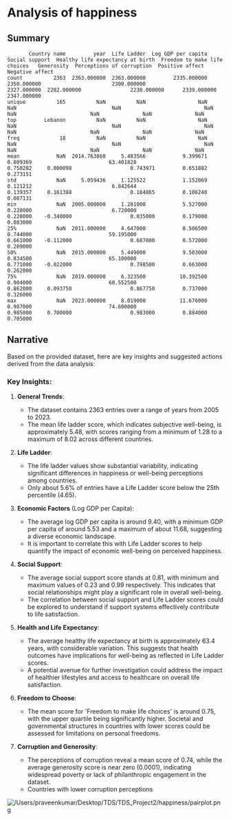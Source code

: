# Analysis of happiness

## Summary
```
       Country name         year  Life Ladder  Log GDP per capita  Social support  Healthy life expectancy at birth  Freedom to make life choices   Generosity  Perceptions of corruption  Positive affect  Negative affect
count          2363  2363.000000  2363.000000         2335.000000     2350.000000                       2300.000000                   2327.000000  2282.000000                2238.000000      2339.000000      2347.000000
unique          165          NaN          NaN                 NaN             NaN                               NaN                           NaN          NaN                        NaN              NaN              NaN
top         Lebanon          NaN          NaN                 NaN             NaN                               NaN                           NaN          NaN                        NaN              NaN              NaN
freq             18          NaN          NaN                 NaN             NaN                               NaN                           NaN          NaN                        NaN              NaN              NaN
mean            NaN  2014.763860     5.483566            9.399671        0.809369                         63.401828                      0.750282     0.000098                   0.743971         0.651882         0.273151
std             NaN     5.059436     1.125522            1.152069        0.121212                          6.842644                      0.139357     0.161388                   0.184865         0.106240         0.087131
min             NaN  2005.000000     1.281000            5.527000        0.228000                          6.720000                      0.228000    -0.340000                   0.035000         0.179000         0.083000
25%             NaN  2011.000000     4.647000            8.506500        0.744000                         59.195000                      0.661000    -0.112000                   0.687000         0.572000         0.209000
50%             NaN  2015.000000     5.449000            9.503000        0.834500                         65.100000                      0.771000    -0.022000                   0.798500         0.663000         0.262000
75%             NaN  2019.000000     6.323500           10.392500        0.904000                         68.552500                      0.862000     0.093750                   0.867750         0.737000         0.326000
max             NaN  2023.000000     8.019000           11.676000        0.987000                         74.600000                      0.985000     0.700000                   0.983000         0.884000         0.705000
```

## Narrative
Based on the provided dataset, here are key insights and suggested actions derived from the data analysis:

### Key Insights:

1. **General Trends**:
   - The dataset contains 2363 entries over a range of years from 2005 to 2023.
   - The mean life ladder score, which indicates subjective well-being, is approximately 5.48, with scores ranging from a minimum of 1.28 to a maximum of 8.02 across different countries.

2. **Life Ladder**:
   - The life ladder values show substantial variability, indicating significant differences in happiness or well-being perceptions among countries.
   - Only about 5.6% of entries have a Life Ladder score below the 25th percentile (4.65).

3. **Economic Factors** (Log GDP per Capita):
   - The average log GDP per capita is around 9.40, with a minimum GDP per capita of around 5.53 and a maximum of about 11.68, suggesting a diverse economic landscape.
   - It is important to correlate this with Life Ladder scores to help quantify the impact of economic well-being on perceived happiness.

4. **Social Support**:
   - The average social support score stands at 0.81, with minimum and maximum values of 0.23 and 0.99 respectively. This indicates that social relationships might play a significant role in overall well-being.
   - The correlation between social support and Life Ladder scores could be explored to understand if support systems effectively contribute to life satisfaction.

5. **Health and Life Expectancy**:
   - The average healthy life expectancy at birth is approximately 63.4 years, with considerable variation. This suggests that health outcomes have implications for well-being as reflected in Life Ladder scores.
   - A potential avenue for further investigation could address the impact of healthier lifestyles and access to healthcare on overall life satisfaction.

6. **Freedom to Choose**:
   - The mean score for 'Freedom to make life choices' is around 0.75, with the upper quartile being significantly higher. Societal and governmental structures in countries with lower scores could be assessed for limitations on personal freedoms.

7. **Corruption and Generosity**:
   - The perceptions of corruption reveal a mean score of 0.74, while the average generosity score is near zero (0.0001), indicating widespread poverty or lack of philanthropic engagement in the dataset.
   - Countries with lower corruption perceptions

![/Users/praveenkumar/Desktop/TDS/TDS_Project2/happiness/pairplot.png](/Users/praveenkumar/Desktop/TDS/TDS_Project2/happiness/pairplot.png)
